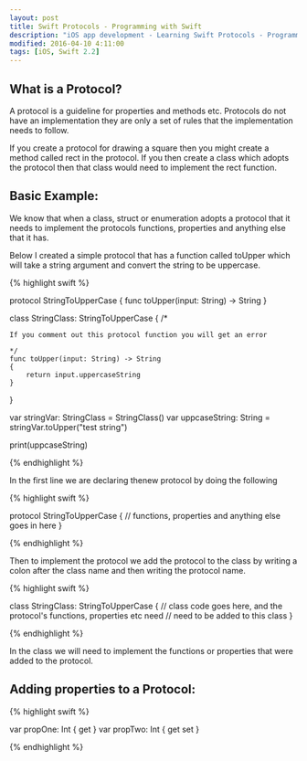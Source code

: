 ```yaml
---
layout: post
title: Swift Protocols - Programming with Swift
description: "iOS app development - Learning Swift Protocols - Programming with Swift"
modified: 2016-04-10 4:11:00
tags: [iOS, Swift 2.2]
---
```


## What is a Protocol?

A protocol is a guideline for properties and methods etc. Protocols do not have an implementation they are only a set of rules that the implementation needs to follow.

If you create a protocol for drawing a square then you might create a method called rect in the protocol. If you then create a class which adopts the protocol then that class would need to implement the rect function.

## Basic Example:

We know that when a class, struct or enumeration adopts a protocol that it needs to implement the protocols functions, properties and anything else that it has.

Below I created a simple protocol that has a function called toUpper which will take a string argument and convert the string to be uppercase.

{% highlight swift %}

protocol StringToUpperCase
{
    func toUpper(input: String) -> String
}

class StringClass: StringToUpperCase
{
    /*

    If you comment out this protocol function you will get an error

    */
    func toUpper(input: String) -> String
    {
        return input.uppercaseString
    }
}

var stringVar: StringClass = StringClass()
var uppcaseString: String = stringVar.toUpper("test string")

print(uppcaseString)


{% endhighlight %}

In the first line we are declaring thenew protocol by doing the following

{% highlight swift %}

protocol StringToUpperCase
{
    // functions, properties and anything else goes in here
}

{% endhighlight %}

Then to implement the protocol we add the protocol to the class by writing a colon after the class name and then writing the protocol name.

{% highlight swift %}

class StringClass: StringToUpperCase
{
    // class code goes here, and the protocol's functions, properties etc need
    // need to be added to this class
}

{% endhighlight %}

In the class we will need to implement the functions or properties that were added to the protocol.

## Adding properties to a Protocol:

{% highlight swift %}

var propOne: Int { get }
var propTwo: Int { get set }

{% endhighlight %}